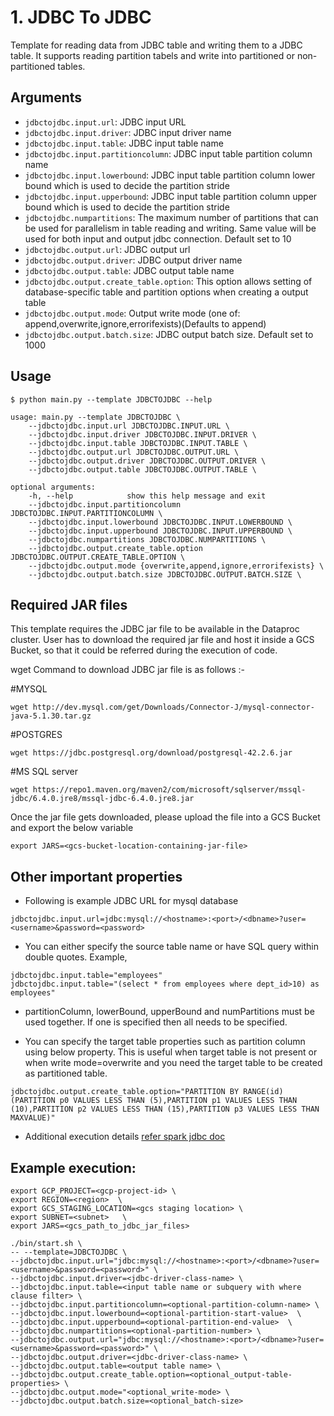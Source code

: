 # 1. JDBC To JDBC

Template for reading data from JDBC table and writing them to a JDBC table. It supports reading partition tabels and write into partitioned or non-partitioned tables.

## Arguments

* `jdbctojdbc.input.url`: JDBC input URL
* `jdbctojdbc.input.driver`: JDBC input driver name
* `jdbctojdbc.input.table`: JDBC input table name
* `jdbctojdbc.input.partitioncolumn`: JDBC input table partition column name
* `jdbctojdbc.input.lowerbound`: JDBC input table partition column lower bound which is used to decide the partition stride
* `jdbctojdbc.input.upperbound`: JDBC input table partition column upper bound which is used to decide the partition stride
* `jdbctojdbc.numpartitions`: The maximum number of partitions that can be used for parallelism in table reading and writing. Same value will be used for both input and output jdbc connection. Default set to 10
* `jdbctojdbc.output.url`: JDBC output url
* `jdbctojdbc.output.driver`: JDBC output driver name
* `jdbctojdbc.output.table`: JDBC output table name
* `jdbctojdbc.output.create_table.option`: This option allows setting of database-specific table and partition options when creating a output table
* `jdbctojdbc.output.mode`: Output write mode (one of: append,overwrite,ignore,errorifexists)(Defaults to append)
* `jdbctojdbc.output.batch.size`: JDBC output batch size. Default set to 1000

## Usage

```
$ python main.py --template JDBCTOJDBC --help

usage: main.py --template JDBCTOJDBC \
    --jdbctojdbc.input.url JDBCTOJDBC.INPUT.URL \
    --jdbctojdbc.input.driver JDBCTOJDBC.INPUT.DRIVER \
    --jdbctojdbc.input.table JDBCTOJDBC.INPUT.TABLE \
    --jdbctojdbc.output.url JDBCTOJDBC.OUTPUT.URL \
    --jdbctojdbc.output.driver JDBCTOJDBC.OUTPUT.DRIVER \
    --jdbctojdbc.output.table JDBCTOJDBC.OUTPUT.TABLE \

optional arguments:
    -h, --help            show this help message and exit
    --jdbctojdbc.input.partitioncolumn JDBCTOJDBC.INPUT.PARTITIONCOLUMN \
    --jdbctojdbc.input.lowerbound JDBCTOJDBC.INPUT.LOWERBOUND \
    --jdbctojdbc.input.upperbound JDBCTOJDBC.INPUT.UPPERBOUND \
    --jdbctojdbc.numpartitions JDBCTOJDBC.NUMPARTITIONS \
    --jdbctojdbc.output.create_table.option JDBCTOJDBC.OUTPUT.CREATE_TABLE.OPTION \
    --jdbctojdbc.output.mode {overwrite,append,ignore,errorifexists} \
    --jdbctojdbc.output.batch.size JDBCTOJDBC.OUTPUT.BATCH.SIZE \
```

## Required JAR files

This template requires the JDBC jar file to be available in the Dataproc cluster.
User has to download the required jar file and host it inside a GCS Bucket, so that it could be referred during the execution of code.

wget Command to download JDBC jar file is as follows :-

#MYSQL
```
wget http://dev.mysql.com/get/Downloads/Connector-J/mysql-connector-java-5.1.30.tar.gz
```
#POSTGRES
```
wget https://jdbc.postgresql.org/download/postgresql-42.2.6.jar
```
#MS SQL server
```
wget https://repo1.maven.org/maven2/com/microsoft/sqlserver/mssql-jdbc/6.4.0.jre8/mssql-jdbc-6.4.0.jre8.jar
```

Once the jar file gets downloaded, please upload the file into a GCS Bucket and export the below variable

```
export JARS=<gcs-bucket-location-containing-jar-file> 
```

## Other important properties

* Following is example JDBC URL for mysql database

```
jdbctojdbc.input.url=jdbc:mysql://<hostname>:<port>/<dbname>?user=<username>&password=<password>
```

* You can either specify the source table name or have SQL query within double quotes. Example,

```
jdbctojdbc.input.table="employees"
jdbctojdbc.input.table="(select * from employees where dept_id>10) as employees"
```

* partitionColumn, lowerBound, upperBound and numPartitions must be used together. If one is specified then all needs to be specified.

* You can specify the target table properties such as partition column using below property. This is useful when target table is not present or when write mode=overwrite and you need the target table to be created as partitioned table.

```
jdbctojdbc.output.create_table.option="PARTITION BY RANGE(id)  (PARTITION p0 VALUES LESS THAN (5),PARTITION p1 VALUES LESS THAN (10),PARTITION p2 VALUES LESS THAN (15),PARTITION p3 VALUES LESS THAN MAXVALUE)"
```

* Additional execution details [refer spark jdbc doc](https://spark.apache.org/docs/latest/sql-data-sources-jdbc.html)

## Example execution: 

```
export GCP_PROJECT=<gcp-project-id> \
export REGION=<region>  \
export GCS_STAGING_LOCATION=<gcs staging location> \
export SUBNET=<subnet>   \
export JARS=<gcs_path_to_jdbc_jar_files>

./bin/start.sh \
-- --template=JDBCTOJDBC \
--jdbctojdbc.input.url="jdbc:mysql://<hostname>:<port>/<dbname>?user=<username>&password=<password>" \
--jdbctojdbc.input.driver=<jdbc-driver-class-name> \
--jdbctojdbc.input.table=<input table name or subquery with where clause filter> \
--jdbctojdbc.input.partitioncolumn=<optional-partition-column-name> \
--jdbctojdbc.input.lowerbound=<optional-partition-start-value>  \
--jdbctojdbc.input.upperbound=<optional-partition-end-value>  \
--jdbctojdbc.numpartitions=<optional-partition-number> \
--jdbctojdbc.output.url="jdbc:mysql://<hostname>:<port>/<dbname>?user=<username>&password=<password>" \
--jdbctojdbc.output.driver=<jdbc-driver-class-name> \
--jdbctojdbc.output.table=<output table name> \
--jdbctojdbc.output.create_table.option=<optional_output-table-properties> \
--jdbctojdbc.output.mode="<optional_write-mode> \
--jdbctojdbc.output.batch.size=<optional_batch-size>
```

